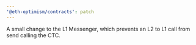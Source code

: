 ```yaml
---
'@eth-optimism/contracts': patch
---
```


A small change to the L1 Messenger, which prevents an L2 to L1 call from send calling the CTC.
